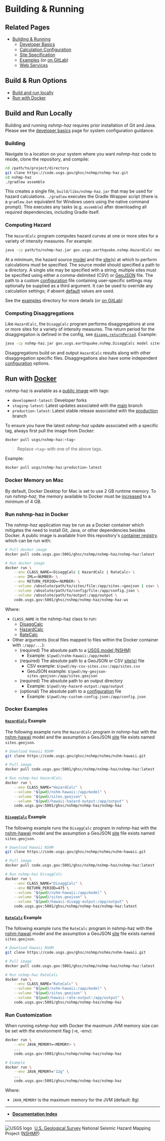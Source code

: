 # Building & Running

## Related Pages

* [Building & Running](./Building-&-Running.md#building-&-running)
  * [Developer Basics](./Developer-Basics.md#developer-basics)
  * [Calculation Configuration](./Calculation-Configuration.md#calculation-configuration)
  * [Site Specification](./Site-Specification.md#site-specification)
  * [Examples](../../etc/examples) (or
    [on GitLab](https://code.usgs.gov/ghsc/nshmp/nshmp-haz/-/tree/main/etc/examples))
  * [Web Services](./Web-Services.md)

## Build & Run Options

* [Build and run locally](#build-and-run-locally)
* [Run with Docker](#run-with-docker)

## Build and Run Locally

Building and running *nshmp-haz* requires prior installation of Git and Java. Please see the
[developer basics](./Developer-Basics.md) page for system configuration guidance.  

### Building

Navigate to a location on your system where you want *nshmp-haz* code to reside, clone the
repository, and compile:

```bash
cd /path/to/project/directory
git clone https://code.usgs.gov/ghsc/nshmp/nshmp-haz.git
cd nshmp-haz
./gradlew assemble
```

This creates a single file, `build/libs/nshmp-haz.jar` that may be used for hazard calculations.
`./gradlew` executes the Gradle Wrapper script (there is a `gradlew.bat` equivalent for Windows
users using the native command prompt). This executes any tasks (e.g. `assemble`) after
downloading all required dependencies, including Gradle itself.

### Computing Hazard

The `HazardCalc` program computes hazard curves at one or more sites for a variety of intensity
measures. For example:

```bash
java -cp path/to/nshmp-haz.jar gov.usgs.earthquake.nshmp.HazardCalc model sites [config]
```

At a minimum, the hazard source [model](./Hazard-Model.md) and the [site](./Site-Specification.md)(s)
at which to perform calculations must be specified. The source model should specified a path to a
directory. A single site may be specified with a string; multiple sites must be specified using
either a comma-delimited (CSV) or [GeoJSON](http://geojson.org) file. The path to a custom
[configuration](./Calculation-Configuration.md) file containing user-specific settings may optionally
be supplied as a third argument. It can be used to override any calculation settings; if absent
[default](./Calculation-Configuration.md) values are used.

See the [examples](../../etc/examples) directory for more details (or
[on GitLab](https://code.usgs.gov/ghsc/nshmp/nshmp-haz/-/tree/main/etc/examples))

### Computing Disaggregations

Like `HazardCalc`, the `DisaggCalc` program performs disaggregations at one or more sites for a
variety of intensity measures. The return period for the disaggregation is defined in the config,
see [`disagg.returnPeriod`](./Calculation-Configuration.md#calculation-configuration-parameters).
Example:

```bash
java -cp nshmp-haz.jar gov.usgs.earthquake.nshmp.DisaggCalc model sites [config]
```

Disaggregations build on and output `HazardCalc` results along with other disaggregation specific
files. Disaggregations also have some independent
[configuration](./Calculation-Configuration.md#calculation-configuration-parameters) options.

## Run with [Docker](https://docs.docker.com/install/)

nshmp-haz is available as a [public image](https://hub.docker.com/repository/docker/usgs/nshmp-haz)
with tags:

* `development-latest`: Developer forks
* `staging-latest`: Latest updates associated with the
[main](https://code.usgs.gov/ghsc/nshmp/nshmp-haz/-/tree/main) branch
* `production-latest`: Latest stable release associated with the
[production](https://code.usgs.gov/ghsc/nshmp/nshmp-haz/-/tree/production) branch

To ensure you have the latest *nshmp-haz* update associated with a specific tag,
always first pull the image from Docker:

```bash
docker pull usgs/nshmp-haz:<tag>
```

> Replace `<tag>` with one of the above tags.

Example:

```bash
docker pull usgs/nshmp-haz:production-latest
```

### Docker Memory on Mac

By default, Docker Desktop for Mac is set to use 2 GB runtime memory. To run *nshmp-haz*, the
memory available to Docker must be [increased](https://docs.docker.com/docker-for-mac/#advanced)
to a minimum of 4 GB.

### Run nshmp-haz in Docker

The *nshmp-haz* application may be run as a Docker container which mitigates the need to install
Git, Java, or other dependencies besides Docker. A public image is available
from this repository's
[container registry](https://code.usgs.gov/ghsc/nshmp/nshmp-haz/container_registry).
which can be run with:

```bash
# Pull docker image
docker pull code.usgs.gov:5001/ghsc/nshmp/nshmp-haz/nshmp-haz:latest 

# Run docker image
docker run \
    --env CLASS_NAME=<DisaggCalc | HazardCalc | RateCalc> \
    --env IML=<NUMBER> \
    --env RETURN_PERIOD=<NUMBER> \
    --volume /absolute/path/to/sites/file:/app/sites.<geojson | csv> \
    --volume /absolute/path/to/config/file:/app/config.json \
    --volume /absolute/path/to/output:/app/output \
    code.usgs.gov:5001/ghsc/nshmp/nshmp-haz/nshmp-haz-ws
```

Where:

* `CLASS_NAME` is the nshmp-haz class to run:
  * [DisaggCalc](../../src/main/java/gov/usgs/earthquake/nshmp/DisaggCalc.java)
  * [HazardCalc](../../src/main/java/gov/usgs/earthquake/nshmp/HazardCalc.java)
  * [RateCalc](../../src/main/java/gov/usgs/earthquake/nshmp/RateCalc.java)
* Other arguments (local files mapped to files within the Docker container with `:/app/...`):
  * (required) The absolute path to a [USGS model (NSHM)](./USGS-Models.md)
    * Example: `$(pwd)/nshm-hawaii:/app/model`
  * (required) The absolute path to a GeoJSON or CSV [site(s)](./Site-Specification.md) file
    * CSV example: `$(pwd)/my-csv-sites.csv:/app/sites.csv`
    * GeoJSON example: `$(pwd)/my-geojson-sites.geojson:/app/sites.geojson`
  * (required) The absolute path to an output directory
    * Example: `$(pwd)/my-hazard-output:/app/output`
  * (optional) The absolute path to a [configuration](./Calculation-Configuration.md) file
    * Example: `$(pwd)/my-custom-config.json:/app/config.json`

### Docker Examples

#### [`HazardCalc`](../../src/main/java/gov/usgs/earthquake/nshmp/HazardCalc.java) Example

The following example runs the `HazardCalc` program in nshmp-haz with the
[nshm-hawaii](https://code.usgs.gov/ghsc/nshmp/nshms/nshm-hawaii.git) model and the
assumption a GeoJSON [site](./Site-Specification.md) file exists named `sites.geojson`.

```bash
# Download Hawaii NSHM
git clone https://code.usgs.gov/ghsc/nshmp/nshms/nshm-hawaii.git

# Pull image
docker pull code.usgs.gov:5001/ghsc/nshmp/nshmp-haz/nshmp-haz:latest 

# Run nshmp-haz HazardCalc
docker run \
    --env CLASS_NAME="HazardCalc" \
    --volume "$(pwd)/nshm-hawaii:/app/model" \
    --volume "$(pwd)/sites.geojson" \
    --volume "$(pwd)/hawaii-hazard-output:/app/output" \
    code.usgs.gov:5001/ghsc/nshmp/nshmp-haz/nshmp-haz
```

#### [`DisaggCalc`](../../src/main/java/gov/usgs/earthquake/nshmp/DisaggCalc.java) Example

The following example runs the `DisaggCalc` program in nshmp-haz with the
[nshm-hawaii](https://code.usgs.gov/ghsc/nshmp/nshms/nshm-hawaii.git) model and the
assumption a GeoJSON [site](./Site-Specification.md) file exists named `sites.geojson`.

```bash
# Download Hawaii NSHM
git clone https://code.usgs.gov/ghsc/nshmp/nshms/nshm-hawaii.git

# Pull image
docker pull code.usgs.gov:5001/ghsc/nshmp/nshmp-haz/nshmp-haz:latest 

# Run nshmp-haz DisaggCalc
docker run \
    --env CLASS_NAME="DisaggCalc" \
    --env RETURN_PERIOD=475 \
    --volume "$(pwd)/nshm-hawaii:/app/model" \
    --volume "$(pwd)/sites.geojson" \
    --volume "$(pwd)/hawaii-disagg-output:/app/output" \
    code.usgs.gov:5001/ghsc/nshmp/nshmp-haz/nshmp-haz:latest
```

#### [`RateCalc`](../../src/main/java/gov/usgs/earthquake/nshmp/RateCalc.java) Example

The following example runs the `RateCalc` program in nshmp-haz with the
[nshm-hawaii](https://code.usgs.gov/ghsc/nshmp/nshms/nshm-hawaii.git) model and the
assumption a GeoJSON [site](./Site-Specification.md) file exists named `sites.geojson`.

```bash
# Download Hawaii NSHM
git clone https://code.usgs.gov/ghsc/nshmp/nshms/nshm-hawaii.git

# Pull image
docker pull code.usgs.gov:5001/ghsc/nshmp/nshmp-haz/nshmp-haz:latest 

# Run nshmp-haz RateCalc
docker run \
    --env CLASS_NAME="RateCalc" \
    --volume "$(pwd)/nshm-hawaii:/app/model" \
    --volume "$(pwd)/sites.geojson" \
    --volume "$(pwd)/hawaii-rate-output:/app/output" \
    code.usgs.gov:5001/ghsc/nshmp/nshmp-haz/nshmp-haz
```

### Run Customization

When running *nshmp-haz* with Docker the maximum JVM memory size can
be set with the environment flag (-e, -env):

```bash
docker run \
    --env JAVA_MEMORY=<MEMORY> \
    ...
    code.usgs.gov:5001/ghsc/nshmp/nshmp-haz/nshmp-haz

# Example
docker run \
    --env JAVA_MEMORY="12g" \
    ...
    code.usgs.gov:5001/ghsc/nshmp/nshmp-haz/nshmp-haz
```

Where:

* `JAVA_MEMORY` is the maximum memory for the JVM (default: 8g)

---

* [**Documentation Index**](../README.md)

---
![USGS logo](./images/usgs-icon.png) &nbsp;[U.S. Geological Survey](https://www.usgs.gov)
National Seismic Hazard Mapping Project ([NSHMP](https://earthquake.usgs.gov/hazards/))
